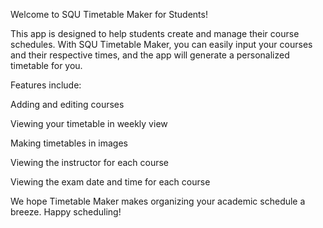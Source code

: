 Welcome to SQU Timetable Maker for Students!

This app is designed to help students create and manage their course schedules. With SQU Timetable Maker, you can easily input your courses and their respective times, and the app will generate a personalized timetable for you.

Features include:

Adding and editing courses 

Viewing your timetable in weekly view

Making timetables in images

Viewing the instructor for each course

Viewing the exam date and time for each course

We hope Timetable Maker makes organizing your academic schedule a breeze. Happy scheduling!
